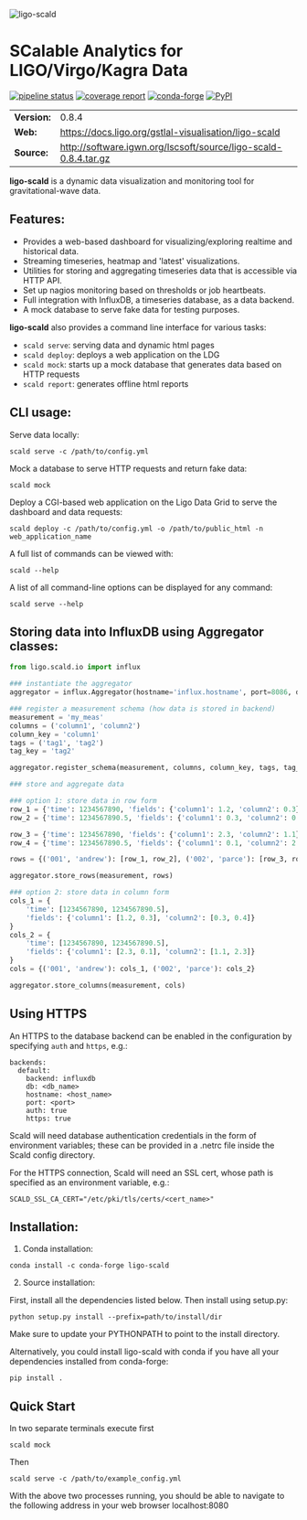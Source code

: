 ![ligo-scald](https://git.ligo.org/gstlal-visualisation/ligo-scald/raw/master/doc/_static/logo.png "ligo-scald")

SCalable Analytics for LIGO/Virgo/Kagra Data
==========================================================================

[![pipeline status](https://git.ligo.org/gstlal-visualisation/ligo-scald/badges/master/pipeline.svg)](https://git.ligo.org/gstlal-visualisation/ligo-scald/commits/master)
[![coverage report](https://git.ligo.org/gstlal-visualisation/ligo-scald/badges/master/coverage.svg)](https://git.ligo.org/gstlal-visualisation/ligo-scald/commits/master)
[![conda-forge](https://img.shields.io/conda/vn/conda-forge/ligo-scald.svg)](https://anaconda.org/conda-forge/ligo-scald)
[![PyPI](https://img.shields.io/pypi/v/ligo-scald)](https://pypi.org/project/ligo-scald/)

|              |        |
| ------------ | ------ |
| **Version:** | 0.8.4  |
| **Web:**     | https://docs.ligo.org/gstlal-visualisation/ligo-scald  |
| **Source:**  | http://software.igwn.org/lscsoft/source/ligo-scald-0.8.4.tar.gz  |


**ligo-scald** is a dynamic data visualization and monitoring tool for gravitational-wave data.

## Features:

* Provides a web-based dashboard for visualizing/exploring realtime and historical data.
* Streaming timeseries, heatmap and 'latest' visualizations.
* Utilities for storing and aggregating timeseries data that is accessible via HTTP API.
* Set up nagios monitoring based on thresholds or job heartbeats.
* Full integration with InfluxDB, a timeseries database, as a data backend.
* A mock database to serve fake data for testing purposes.

**ligo-scald** also provides a command line interface for various tasks:

* `scald serve`: serving data and dynamic html pages
* `scald deploy`: deploys a web application on the LDG
* `scald mock`: starts up a mock database that generates data based on HTTP requests
* `scald report`: generates offline html reports

## CLI usage:

Serve data locally:

```
scald serve -c /path/to/config.yml
```

Mock a database to serve HTTP requests and return fake data:

```
scald mock
```

Deploy a CGI-based web application on the Ligo Data Grid to serve the dashboard and data requests:

```
scald deploy -c /path/to/config.yml -o /path/to/public_html -n web_application_name
```

A full list of commands can be viewed with:

```
scald --help
```

A list of all command-line options can be displayed for any command:

```
scald serve --help
```

## Storing data into InfluxDB using Aggregator classes:

```python
from ligo.scald.io import influx

### instantiate the aggregator
aggregator = influx.Aggregator(hostname='influx.hostname', port=8086, db='your_database')

### register a measurement schema (how data is stored in backend)
measurement = 'my_meas'
columns = ('column1', 'column2')
column_key = 'column1'
tags = ('tag1', 'tag2')
tag_key = 'tag2'

aggregator.register_schema(measurement, columns, column_key, tags, tag_key)

### store and aggregate data

### option 1: store data in row form
row_1 = {'time': 1234567890, 'fields': {'column1': 1.2, 'column2': 0.3}}
row_2 = {'time': 1234567890.5, 'fields': {'column1': 0.3, 'column2': 0.4}}

row_3 = {'time': 1234567890, 'fields': {'column1': 2.3, 'column2': 1.1}}
row_4 = {'time': 1234567890.5, 'fields': {'column1': 0.1, 'column2': 2.3}}

rows = {('001', 'andrew'): [row_1, row_2], ('002', 'parce'): [row_3, row_4]}

aggregator.store_rows(measurement, rows)

### option 2: store data in column form
cols_1 = {
    'time': [1234567890, 1234567890.5],
    'fields': {'column1': [1.2, 0.3], 'column2': [0.3, 0.4]}
}
cols_2 = {
    'time': [1234567890, 1234567890.5],
    'fields': {'column1': [2.3, 0.1], 'column2': [1.1, 2.3]}
}
cols = {('001', 'andrew'): cols_1, ('002', 'parce'): cols_2}

aggregator.store_columns(measurement, cols)

```

## Using HTTPS
An HTTPS to the database backend can be enabled in the configuration by specifying
`auth` and `https`, e.g.:
```
backends:
  default:
    backend: influxdb
    db: <db_name>
    hostname: <host_name>
    port: <port>
    auth: true
    https: true
```

Scald will need database authentication credentials in the form of environment variables;
these can be provided in a .netrc file inside the Scald config directory.

For the HTTPS connection, Scald will need an SSL cert, whose path is specified as
an environment variable, e.g.:
```
SCALD_SSL_CA_CERT="/etc/pki/tls/certs/<cert_name>"
```

## Installation:

1. Conda installation:

```
conda install -c conda-forge ligo-scald
```

2. Source installation:

First, install all the dependencies listed below. Then install using setup.py:

```
python setup.py install --prefix=path/to/install/dir
```

Make sure to update your PYTHONPATH to point to the install directory.

Alternatively, you could install ligo-scald with conda if you have all your dependencies installed from conda-forge:

```
pip install .
```

## Quick Start

In two separate terminals execute first

```
scald mock
```

Then

```
scald serve -c /path/to/example_config.yml
```

With the above two processes running, you should be able to navigate to the following address in your web browser localhost:8080
